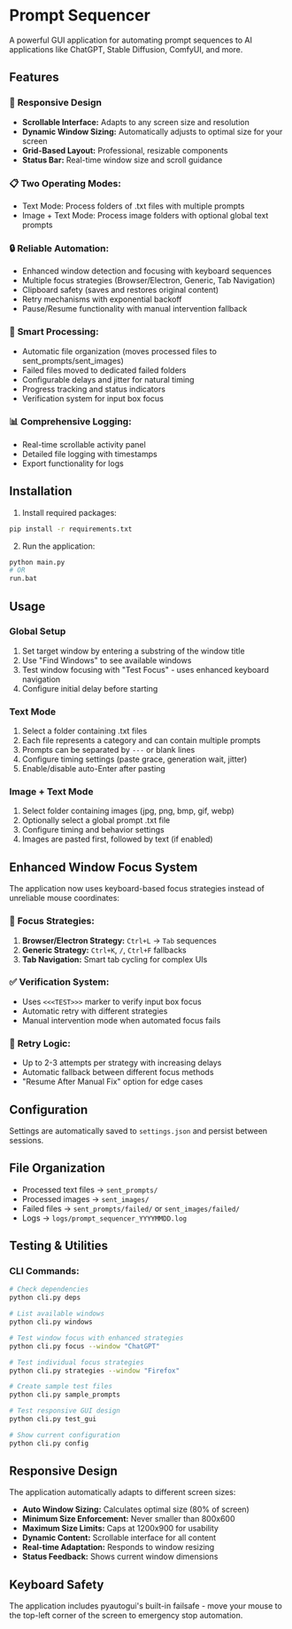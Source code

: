 # Prompt Sequencer

A powerful GUI application for automating prompt sequences to AI applications like ChatGPT, Stable Diffusion, ComfyUI, and more.

## Features

### 🎯 **Responsive Design**
- **Scrollable Interface:** Adapts to any screen size and resolution
- **Dynamic Window Sizing:** Automatically adjusts to optimal size for your screen
- **Grid-Based Layout:** Professional, resizable components
- **Status Bar:** Real-time window size and scroll guidance

### 📋 **Two Operating Modes:**
- Text Mode: Process folders of .txt files with multiple prompts
- Image + Text Mode: Process image folders with optional global text prompts

### 🔒 **Reliable Automation:**
- Enhanced window detection and focusing with keyboard sequences
- Multiple focus strategies (Browser/Electron, Generic, Tab Navigation)
- Clipboard safety (saves and restores original content)
- Retry mechanisms with exponential backoff
- Pause/Resume functionality with manual intervention fallback

### 🧠 **Smart Processing:**
- Automatic file organization (moves processed files to sent_prompts/sent_images)
- Failed files moved to dedicated failed folders
- Configurable delays and jitter for natural timing
- Progress tracking and status indicators
- Verification system for input box focus

### 📊 **Comprehensive Logging:**
- Real-time scrollable activity panel
- Detailed file logging with timestamps
- Export functionality for logs

## Installation

1. Install required packages:
```bash
pip install -r requirements.txt
```

2. Run the application:
```bash
python main.py
# OR
run.bat
```

## Usage

### Global Setup
1. Set target window by entering a substring of the window title
2. Use "Find Windows" to see available windows
3. Test window focusing with "Test Focus" - uses enhanced keyboard navigation
4. Configure initial delay before starting

### Text Mode
1. Select a folder containing .txt files
2. Each file represents a category and can contain multiple prompts
3. Prompts can be separated by `---` or blank lines
4. Configure timing settings (paste grace, generation wait, jitter)
5. Enable/disable auto-Enter after pasting

### Image + Text Mode
1. Select folder containing images (jpg, png, bmp, gif, webp)
2. Optionally select a global prompt .txt file
3. Configure timing and behavior settings
4. Images are pasted first, followed by text (if enabled)

## Enhanced Window Focus System

The application now uses keyboard-based focus strategies instead of unreliable mouse coordinates:

### 🎯 **Focus Strategies:**
1. **Browser/Electron Strategy:** `Ctrl+L` → `Tab` sequences
2. **Generic Strategy:** `Ctrl+K`, `/`, `Ctrl+F` fallbacks  
3. **Tab Navigation:** Smart tab cycling for complex UIs

### ✅ **Verification System:**
- Uses `<<<TEST>>>` marker to verify input box focus
- Automatic retry with different strategies
- Manual intervention mode when automated focus fails

### 🔄 **Retry Logic:**
- Up to 2-3 attempts per strategy with increasing delays
- Automatic fallback between different focus methods
- "Resume After Manual Fix" option for edge cases

## Configuration

Settings are automatically saved to `settings.json` and persist between sessions.

## File Organization

- Processed text files → `sent_prompts/`
- Processed images → `sent_images/`
- Failed files → `sent_prompts/failed/` or `sent_images/failed/`
- Logs → `logs/prompt_sequencer_YYYYMMDD.log`

## Testing & Utilities

### CLI Commands:
```bash
# Check dependencies
python cli.py deps

# List available windows
python cli.py windows

# Test window focus with enhanced strategies
python cli.py focus --window "ChatGPT"

# Test individual focus strategies
python cli.py strategies --window "Firefox"

# Create sample test files
python cli.py sample_prompts

# Test responsive GUI design
python cli.py test_gui

# Show current configuration
python cli.py config
```

## Responsive Design

The application automatically adapts to different screen sizes:

- **Auto Window Sizing:** Calculates optimal size (80% of screen)
- **Minimum Size Enforcement:** Never smaller than 800x600
- **Maximum Size Limits:** Caps at 1200x900 for usability
- **Dynamic Content:** Scrollable interface for all content
- **Real-time Adaptation:** Responds to window resizing
- **Status Feedback:** Shows current window dimensions

## Keyboard Safety

The application includes pyautogui's built-in failsafe - move your mouse to the top-left corner of the screen to emergency stop automation.
